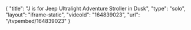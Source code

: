 {
    "title": "J is for Jeep Ultralight Adventure Stroller in Dusk",
    "type": "solo",
    "layout": "iframe-static",
    "videoId": "164839023",
    "url": "\/tvpembed\/164839023"
}
